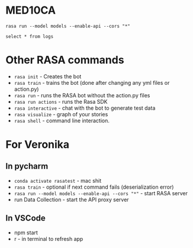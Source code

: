 # MED10CA
`rasa run --model models --enable-api --cors "*"`

`select * from logs`


# Other RASA commands
- `rasa init` - Creates the bot
- `rasa train` - trains the bot (done after changing any yml files or action.py)
- `rasa run` - runs the RASA bot without the action.py files
- `rasa run actions` - runs the Rasa SDK
- `rasa interactive` - chat with the bot to generate test data
- `rasa visualize` - graph of your stories
- `rasa shell` - command line interaction.


# For Veronika
## In pycharm
- `conda activate rasatest` - mac shit
- `rasa train` - optional if next command fails (deserialization error)
- `rasa run --model models --enable-api --cors "*"` - start RASA server
- run Data Collection - start the API proxy server

## In VSCode
- npm start
- r - in terminal to refresh app
